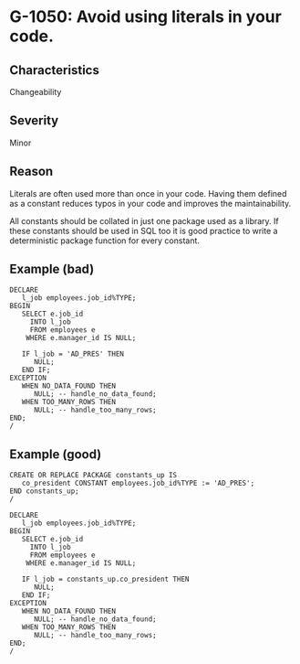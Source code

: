 # G-1050: Avoid using literals in your code.

## Characteristics

Changeability

## Severity

Minor

## Reason

Literals are often used more than once in your code. Having them defined as a constant reduces typos in your code and improves the maintainability.

All constants should be collated in just one package used as a library. If these constants should be used in SQL too it is good practice to write a deterministic package function for every constant.

## Example (bad)

```
DECLARE
   l_job employees.job_id%TYPE;
BEGIN
   SELECT e.job_id
     INTO l_job
     FROM employees e
    WHERE e.manager_id IS NULL;
   
   IF l_job = 'AD_PRES' THEN
      NULL;
   END IF;
EXCEPTION
   WHEN NO_DATA_FOUND THEN 
      NULL; -- handle_no_data_found;
   WHEN TOO_MANY_ROWS THEN 
      NULL; -- handle_too_many_rows; 
END;
/
```

## Example (good)

```
CREATE OR REPLACE PACKAGE constants_up IS
   co_president CONSTANT employees.job_id%TYPE := 'AD_PRES';
END constants_up;
/

DECLARE
   l_job employees.job_id%TYPE;
BEGIN
   SELECT e.job_id
     INTO l_job
     FROM employees e
    WHERE e.manager_id IS NULL;

   IF l_job = constants_up.co_president THEN
      NULL;
   END IF;
EXCEPTION
   WHEN NO_DATA_FOUND THEN 
      NULL; -- handle_no_data_found;
   WHEN TOO_MANY_ROWS THEN 
      NULL; -- handle_too_many_rows; 
END;
/
```